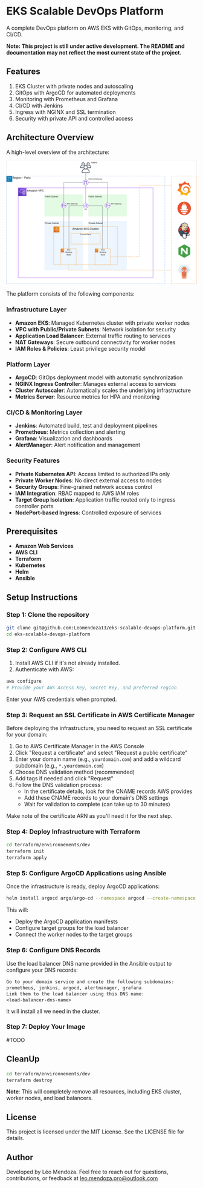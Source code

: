 # EKS Scalable DevOps Platform

A complete DevOps platform on AWS EKS with GitOps, monitoring, and CI/CD.

**Note: This project is still under active development. The README and documentation may not reflect the most current state of the project.**


## Features

1. EKS Cluster with private nodes and autoscaling
2. GitOps with ArgoCD for automated deployments
3. Monitoring with Prometheus and Grafana
4. CI/CD with Jenkins
5. Ingress with NGINX and SSL termination
6. Security with private API and controlled access

## Architecture Overview

A high-level overview of the architecture:

![EKS Scalable DevOps Platform Diagram](assets/eks_scalable_devops_platform_diagram.svg) 

The platform consists of the following components:

### Infrastructure Layer

- **Amazon EKS**: Managed Kubernetes cluster with private worker nodes
- **VPC with Public/Private Subnets**: Network isolation for security
- **Application Load Balancer**: External traffic routing to services
- **NAT Gateways**: Secure outbound connectivity for worker nodes
- **IAM Roles & Policies**: Least privilege security model

### Platform Layer

- **ArgoCD**: GitOps deployment model with automatic synchronization
- **NGINX Ingress Controller**: Manages external access to services
- **Cluster Autoscaler**: Automatically scales the underlying infrastructure
- **Metrics Server**: Resource metrics for HPA and monitoring

### CI/CD & Monitoring Layer

- **Jenkins**: Automated build, test and deployment pipelines
- **Prometheus**: Metrics collection and alerting
- **Grafana**: Visualization and dashboards
- **AlertManager**: Alert notification and management

### Security Features

- **Private Kubernetes API**: Access limited to authorized IPs only
- **Private Worker Nodes**: No direct external access to nodes
- **Security Groups**: Fine-grained network access control
- **IAM Integration**: RBAC mapped to AWS IAM roles
- **Target Group Isolation**: Application traffic routed only to ingress controller ports
- **NodePort-based Ingress**: Controlled exposure of services

## Prerequisites

- **Amazon Web Services**
- **AWS CLI**
- **Terraform**
- **Kubernetes**
- **Helm**
- **Ansible**

## Setup Instructions

### Step 1: Clone the repository

```bash
git clone git@github.com:Leomendoza13/eks-scalable-devops-platform.git
cd eks-scalable-devops-platform
```

### Step 2: Configure AWS CLI

1. Install AWS CLI if it's not already installed.
2. Authenticate with AWS:

```bash
aws configure
# Provide your AWS Access Key, Secret Key, and preferred region
```

Enter your AWS credentials when prompted.

### Step 3: Request an SSL Certificate in AWS Certificate Manager

Before deploying the infrastructure, you need to request an SSL certificate for your domain:

1. Go to AWS Certificate Manager in the AWS Console
2. Click "Request a certificate" and select "Request a public certificate"
3. Enter your domain name (e.g., `yourdomain.com`) and add a wildcard subdomain (e.g., `*.yourdomain.com`)
4. Choose DNS validation method (recommended)
5. Add tags if needed and click "Request"
6. Follow the DNS validation process:
   - In the certificate details, look for the CNAME records AWS provides
   - Add these CNAME records to your domain's DNS settings
   - Wait for validation to complete (can take up to 30 minutes)

Make note of the certificate ARN as you'll need it for the next step.

### Step 4: Deploy Infrastructure with Terraform

```bash
cd terraform/environnements/dev
terraform init
terraform apply
```

### Step 5: Configure ArgoCD Applications using Ansible

Once the infrastructure is ready, deploy ArgoCD applications:

```bash
helm install argocd argo/argo-cd --namespace argocd --create-namespace
```

This will:
- Deploy the ArgoCD application manifests
- Configure target groups for the load balancer
- Connect the worker nodes to the target groups

### Step 6: Configure DNS Records

Use the load balancer DNS name provided in the Ansible output to configure your DNS records:

```
Go to your domain service and create the following subdomains:
prometheus, jenkins, argocd, alertmanager, grafana
Link them to the load balancer using this DNS name:
<load-balancer-dns-name>
```

It will install all we need in the cluster.

### Step 7: Deploy Your Image
#TODO

## CleanUp

```bash
cd terraform/environnements/dev
terraform destroy
```

**Note**: This will completely remove all resources, including EKS cluster, worker nodes, and load balancers.

## License

This project is licensed under the MIT License. See the LICENSE file for details.

## Author

Developed by Léo Mendoza. Feel free to reach out for questions, contributions, or feedback at leo.mendoza.pro@outlook.com